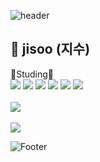 ![header](https://capsule-render.vercel.app/api?type=waving&color=auto&height=150&section=header&text=&fontSize=40)

## :hibiscus: jisoo (지수)

:green_book:Studing:green_book: <br> <img src="https://img.shields.io/badge/JavaScript-F7DF1E?style=flat&logo=Javascript&logoColor=white"/> <img src="https://img.shields.io/badge/Java-000000?syle=flat&logo=Java&logoColor=white"/> <img src="https://img.shields.io/badge/React-61DAFB?syle=flat&logo=React&logoColor=white"/> <img src="https://img.shields.io/badge/ORACLE-F80000?syle=flat&logo=ORACLE&logoColor=white"/> <img src="https://img.shields.io/badge/Spring-6DB33F?syle=flat&logo=Spring&logoColor=white"/> <img src="https://img.shields.io/badge/CSS-1572B6?style=flat-square&logo=CSS3&logoColor=white"/>
<br><br>
<img src="https://github-readme-stats.vercel.app/api/top-langs/?username=jisoo9603&layout=compact"><br><br>
<img src="https://github-readme-stats.vercel.app/api?username=jisoo9603&show_icons=true">


![Footer](https://capsule-render.vercel.app/api?type=waving&color=auto&height=150&section=footer)
